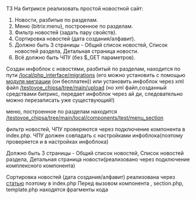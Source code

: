 ТЗ
На битриксе реализовать простой новостной сайт:
1. Новости, разбитые по разделам.
2. Меню (bitrix:menu), построенное по разделам.
3. Фильтр новостей (задать пару свойств).
4. Сортировка новостей (дата создания/алфавит).
5. Должно быть 3 страницы - Общий список новостей, Список новостей раздела, Детальная страница новости.
6. Всё должно быть ЧПУ (без $_GET параметров).

Создан инфоблок с новостями, разбитый по разделам, находится по пути [/local/php_interface/migrations](https://github.com/TMariaA/testovoe_chipsa/tree/main/local/php_interface/migrations) (его можно установить с помощью [модуля миграции](https://marketplace.1c-bitrix.ru/solutions/sprint.migration/) (он бесплатен)) или установить инфоблок через xml файл [/testovoe_chipsa/tree/main/upload](https://github.com/TMariaA/testovoe_chipsa/tree/main/upload) (но xml файл,созданный средствами битрикс, передает инфоблок через ай ди, следовательно можно перезаписать уже существующий!)

меню, построенное по разделам находится [/testovoe_chipsa/tree/main/local/components/test/menu_section](https://github.com/TMariaA/testovoe_chipsa/tree/main/local/components/test/menu_section)

фильтр новостей, ЧПУ проверяются через подключение компонента в index.php. ЧПУ должен совпадать с настройками инфоблока(поэтому проверяется и в настройках инфоблока)

Должно быть 3 страницы - Общий список новостей, Список новостей раздела, Детальная страница новости(реализовано через подключение комплексного компонента)

Сортировка новостей (дата создания/алфавит) реализована через [статью](https://dev.1c-bitrix.ru/learning/course/index.php?COURSE_ID=43&LESSON_ID=3796) поэтому в  index.php Перед вызовом компонента , section.php, template.php находятся фрагменты кода

